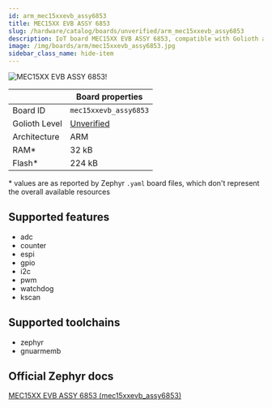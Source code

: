 ```yaml
---
id: arm_mec15xxevb_assy6853
title: MEC15XX EVB ASSY 6853
slug: /hardware/catalog/boards/unverified/arm_mec15xxevb_assy6853
description: IoT board MEC15XX EVB ASSY 6853, compatible with Golioth at unverified level.
image: /img/boards/arm/mec15xxevb_assy6853.jpg
sidebar_class_name: hide-item
---
```


[//]: # (This is an auto-generated file, do not edit! Changes to it will be lost upon re-generation)

![MEC15XX EVB ASSY 6853!](/img/boards/arm/mec15xxevb_assy6853.jpg "MEC15XX EVB ASSY 6853")

|                | Board properties     |
| -------------  | -------------------- |
| Board ID       | `mec15xxevb_assy6853` |
| Golioth Level  | [Unverified](/hardware#unverified-boards) |
| Architecture   | ARM |
| RAM*           | 32 kB |
| Flash*         | 224 kB |

\* values are as reported by Zephyr `.yaml` board files, which don't represent the overall available resources



## Supported features

* adc
* counter
* espi
* gpio
* i2c
* pwm
* watchdog
* kscan

## Supported toolchains

* zephyr
* gnuarmemb

## Official Zephyr docs

[MEC15XX EVB ASSY 6853 (mec15xxevb_assy6853)](https://docs.zephyrproject.org/latest/boards/arm/mec15xxevb_assy6853/doc/index.html)
